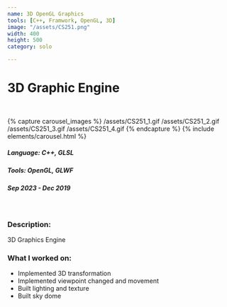 ```yaml
---
name: 3D OpenGL Graphics
tools: [C++, Framwork, OpenGL, 3D]
image: "/assets/CS251.png"
width: 400
height: 500
category: solo

---
```

# 3D Graphic Engine
<br>

{% capture carousel_images %}
/assets/CS251_1.gif
/assets/CS251_2.gif
/assets/CS251_3.gif
/assets/CS251_4.gif
{% endcapture %}
{% include elements/carousel.html %}

##### Language: C++, GLSL
##### Tools: OpenGL, GLWF
##### Sep 2023 - Dec 2019

<br/>

### Description:
3D Graphics Engine

### What I worked on:
- Implemented 3D transformation
- Implemented viewpoint changed and movement
- Built lighting and texture
- Built sky dome